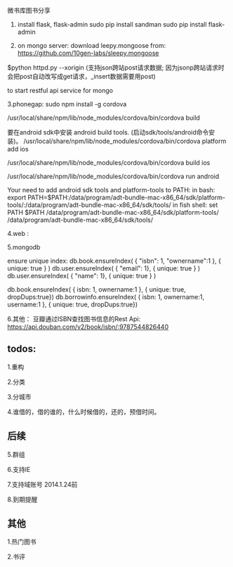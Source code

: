 微书库图书分享

1. install flask, flask-admin
sudo pip install sandman
sudo pip install flask-admin

2. on mongo server:
download leepy.mongoose from: https://github.com/10gen-labs/sleepy.mongoose

$python httpd.py --xorigin
(支持json跨站post请求数据; 因为jsonp跨站请求时会把post自动改写成get请求，_insert数据需要用post)

to start restful api service for mongo

3.phonegap:
sudo npm install -g cordova

/usr/local/share/npm/lib/node_modules/cordova/bin/cordova build

要在android sdk中安装 android build tools. (启动sdk/tools/android命令安装)。
/usr/local/share/npm/lib/node_modules/cordova/bin/cordova platform add ios

/usr/local/share/npm/lib/node_modules/cordova/bin/cordova build ios

/usr/local/share/npm/lib/node_modules/cordova/bin/cordova run android

Your need to add android sdk tools and platform-tools to PATH:
in bash:
export PATH=$PATH:/data/program/adt-bundle-mac-x86_64/sdk/platform-tools/:/data/program/adt-bundle-mac-x86_64/sdk/tools/
in fish shell:
set PATH $PATH /data/program/adt-bundle-mac-x86_64/sdk/platform-tools/ /data/program/adt-bundle-mac-x86_64/sdk/tools/

4.web :


5.mongodb

ensure unique index:
db.book.ensureIndex( { "isbn": 1, "ownername":1 }, { unique: true } )
db.user.ensureIndex( { "email": 1}, { unique: true } )
db.user.ensureIndex( { "name": 1}, { unique: true } )

db.book.ensureIndex( { isbn: 1, ownername:1 }, { unique: true, dropDups:true})
db.borrowinfo.ensureIndex( { isbn: 1, ownername:1, username:1 }, { unique: true, dropDups:true})

6.其他：
豆瓣通过ISBN查找图书信息的Rest Api:
https://api.douban.com/v2/book/isbn/:9787544826440


## todos:
1.重构

2.分类

3.分城市

4.谁借的，借的谁的，什么时候借的，还的，预借时间。

## 后续

5.群组

6.支持IE

7.支持域账号  2014.1.24前

8.到期提醒

## 其他

1.热门图书

2.书评